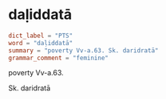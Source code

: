 # daḷiddatā

``` toml
dict_label = "PTS"
word = "daḷiddatā"
summary = "poverty Vv-a.63. Sk. daridratā"
grammar_comment = "feminine"
```

poverty Vv\-a.63.

Sk. daridratā

